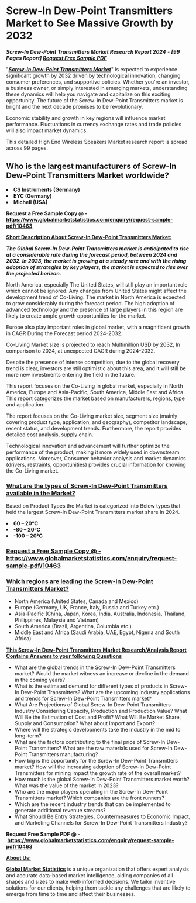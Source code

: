 <h1>Screw-In Dew-Point Transmitters Market to See Massive Growth by 2032</h1><p><em><strong>Screw-In Dew-Point Transmitters Market Research Report 2024</strong></em>&nbsp;-&nbsp;<em><strong>[99 Pages Report] </strong></em><em><strong><a href="https://www.globalmarketstatistics.com/enquiry/request-sample-pdf/10463">Request Free Sample PDF</a></strong></em></p><p>"<a style="font-style: italic; font-weight: bold;" href="https://www.globalmarketstatistics.com/market-reports/screw-in-dew-point-transmitters-market-10463">Screw-In Dew-Point Transmitters Market</a>" is expected to experience significant growth by 2032 driven by technological innovation, changing consumer preferences, and supportive policies. Whether you're an investor, a business owner, or simply interested in emerging markets, understanding these dynamics will help you navigate and capitalize on this exciting opportunity. The future of the&nbsp;Screw-In Dew-Point Transmitters market is bright and the next decade promises to be revolutionary.</p><p>Economic stability and growth in key regions will influence market performance. Fluctuations in currency exchange rates and trade policies will also impact market dynamics.</p><p>This detailed&nbsp;High End Wireless Speakers Market research report is spread across 99 pages.</p><h2><strong>Who is the largest manufacturers of Screw-In Dew-Point Transmitters Market worldwide?</strong></h2><p><strong><li>CS Instruments (Germany)<li>EYC (Germany)<li>Michell (USA)</strong></p><p><strong>Request a Free Sample Copy @ - <a href="https://www.globalmarketstatistics.com/enquiry/request-sample-pdf/10463">https://www.globalmarketstatistics.com/enquiry/request-sample-pdf/10463</a></strong></p><p><strong><u>Short Description About Screw-In Dew-Point Transmitters Market:</u></strong></p><p><strong><em>The Global Screw-In Dew-Point Transmitters market is anticipated to rise at a considerable rate during the forecast period, between 2024 and 2032. In 2023, the market is growing at a steady rate and with the rising adoption of strategies by key players, the market is expected to rise over the projected horizon.</em></strong></p><p>North America, especially The United States, will still play an important role which cannot be ignored. Any changes from United States might affect the development trend of Co-Living. The market in North America is expected to grow considerably during the forecast period. The high adoption of advanced technology and the presence of large players in this region are likely to create ample growth opportunities for the market.</p><p>Europe also play important roles in global market, with a magnificent growth in CAGR During the Forecast period 2024-2032.</p><p>Co-Living Market size is projected to reach Multimillion USD by 2032, In comparison to 2024, at unexpected CAGR during 2024-2032.</p><p>Despite the presence of intense competition, due to the global recovery trend is clear, investors are still optimistic about this area, and it will still be more new investments entering the field in the future.</p><p>This report focuses on the Co-Living in global market, especially in North America, Europe and Asia-Pacific, South America, Middle East and Africa. This report categorizes the market based on manufacturers, regions, type and application.</p><p>The report focuses on the Co-Living market size, segment size (mainly covering product type, application, and geography), competitor landscape, recent status, and development trends. Furthermore, the report provides detailed cost analysis, supply chain.</p><p>Technological innovation and advancement will further optimize the performance of the product, making it more widely used in downstream applications. Moreover, Consumer behavior analysis and market dynamics (drivers, restraints, opportunities) provides crucial information for knowing the Co-Living market.</p><h3 class="rank-math-question "><span style="text-decoration: underline;">What are the types of Screw-In Dew-Point Transmitters available in the Market?</span></h3><p>Based on Product Types the Market is categorized into Below types that held the largest Screw-In Dew-Point Transmitters market share In 2024.</p><p><strong><li>60 – 20℃<li>-80 – 20℃<li>-100 – 20℃</strong></p><h3 class="rank-math-question "><span style="text-decoration: underline;">Request a Free Sample Copy @ - <a href="https://www.globalmarketstatistics.com/enquiry/request-sample-pdf/10463">https://www.globalmarketstatistics.com/enquiry/request-sample-pdf/10463</a></span></h3><h3 class="rank-math-question "><span style="text-decoration: underline;">Which regions are leading the Screw-In Dew-Point Transmitters Market?</span></h3><ul><li>North America (United States, Canada and Mexico)</li><li>Europe (Germany, UK, France, Italy, Russia and Turkey etc.)</li><li>Asia-Pacific (China, Japan, Korea, India, Australia, Indonesia, Thailand, Philippines, Malaysia and Vietnam)</li><li>South America (Brazil, Argentina, Columbia etc.)</li><li>Middle East and Africa (Saudi Arabia, UAE, Egypt, Nigeria and South Africa)</li></ul><p><strong><u>This Screw-In Dew-Point Transmitters Market Research/Analysis Report Contains Answers to your following Questions</u></strong></p><ul><li>What are the global trends in the Screw-In Dew-Point Transmitters market? Would the market witness an increase or decline in the demand in the coming years?</li><li>What is the estimated demand for different types of products in Screw-In Dew-Point Transmitters? What are the upcoming industry applications and trends for Screw-In Dew-Point Transmitters market?</li><li>What Are Projections of Global Screw-In Dew-Point Transmitters Industry Considering Capacity, Production and Production Value? What Will Be the Estimation of Cost and Profit? What Will Be Market Share, Supply and Consumption? What about Import and Export?</li><li>Where will the strategic developments take the industry in the mid to long-term?</li><li>What are the factors contributing to the final price of Screw-In Dew-Point Transmitters? What are the raw materials used for Screw-In Dew-Point Transmitters manufacturing?</li><li>How big is the opportunity for the Screw-In Dew-Point Transmitters market? How will the increasing adoption of Screw-In Dew-Point Transmitters for mining impact the growth rate of the overall market?</li><li>How much is the global Screw-In Dew-Point Transmitters market worth? What was the value of the market In 2023?</li><li>Who are the major players operating in the Screw-In Dew-Point Transmitters market? Which companies are the front runners?</li><li>Which are the recent industry trends that can be implemented to generate additional revenue streams?</li><li>What Should Be Entry Strategies, Countermeasures to Economic Impact, and Marketing Channels for Screw-In Dew-Point Transmitters Industry?</li></ul><p><strong>Request Free Sample PDF @ -&nbsp;<a href="https://www.globalmarketstatistics.com/enquiry/request-sample-pdf/10463">https://www.globalmarketstatistics.com/enquiry/request-sample-pdf/10463</a></strong></p><p><strong><u>About Us:</u></strong></p><p><strong><a href="https://www.globalmarketstatistics.com/">Global Market Statistics</a></strong> is a unique organization that offers expert analysis and accurate data-based market intelligence, aiding companies of all shapes and sizes to make well-informed decisions. We tailor inventive solutions for our clients, helping them tackle any challenges that are likely to emerge from time to time and affect their businesses.</p>
